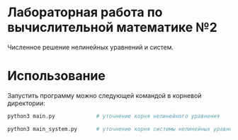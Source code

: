 # Лабораторная работа по вычислительной математике №2

Численное решение нелинейных уравнений и систем.

# Использование

Запустить программу можно следующей командой в корневой директории:

```bash
python3 main.py             # уточнение корня нелинейного уравнения
```

```bash
python3 main_system.py      # уточнение корня системы нелинейных уравнений
```